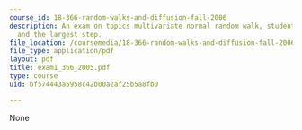 ```yaml
---
course_id: 18-366-random-walks-and-diffusion-fall-2006
description: An exam on topics multivariate normal random walk, student random walk,
  and the largest step.
file_location: /coursemedia/18-366-random-walks-and-diffusion-fall-2006/bf574443a5958c42b00a2af25b5a8fb0_exam1_366_2005.pdf
file_type: application/pdf
layout: pdf
title: exam1_366_2005.pdf
type: course
uid: bf574443a5958c42b00a2af25b5a8fb0

---
```

None